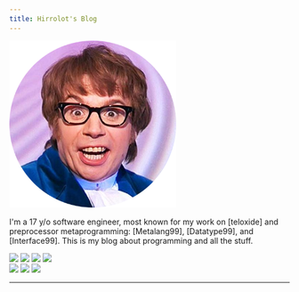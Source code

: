 ```yaml
---
title: Hirrolot's Blog
---
```


<div class="me">
<img class="austin-powers" src="Austin-Powers.png" width=300px />
<p class="about-me">I'm a 17 y/o software engineer, most known for my work on [teloxide] and preprocessor metaprogramming: [Metalang99], [Datatype99], and [Interface99]. This is my blog about programming and all the stuff.</p>
<p class="badges">
<a href="https://github.com/Hirrolot"><img src="https://img.shields.io/badge/GitHub-100000?style=for-the-badge&logo=github&logoColor=white" /></a>
<a href="https://patreon.com/hirrolot"><img src="https://img.shields.io/badge/Patreon-F96854?style=for-the-badge&logo=patreon&logoColor=white" /></a>
<a href="https://twitter.com/hirrolot"><img src="https://img.shields.io/badge/Twitter-1DA1F2?style=for-the-badge&logo=twitter&logoColor=white" /></a>
<a href="https://www.reddit.com/user/Hirrolot/"><img src="https://img.shields.io/badge/Reddit-FF4500?style=for-the-badge&logo=reddit&logoColor=white" /></a>
<br>
<a href="https://t.me/hirrolot"><img src="https://img.shields.io/badge/Telegram-2CA5E0?style=for-the-badge&logo=telegram&logoColor=white" /></a>
<a href="rss.xml"><img src="https://img.shields.io/badge/RSS-FFA500?style=for-the-badge&logo=rss&logoColor=white" /></a>
<a href="mailto:hirrolot@gmail.com"><img src="https://img.shields.io/badge/Gmail-D14836?style=for-the-badge&logo=gmail&logoColor=white" /></a>
</p>
</div>
<hr>

[teloxide]: https://github.com/teloxide/teloxide
[Metalang99]: https://github.com/Hirrolot/metalang99
[Datatype99]: https://github.com/Hirrolot/datatype99
[Interface99]: https://github.com/Hirrolot/interface99
